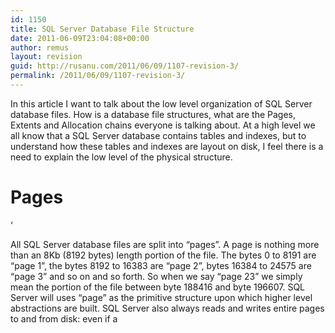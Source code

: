 ```yaml
---
id: 1150
title: SQL Server Database File Structure
date: 2011-06-09T23:04:08+00:00
author: remus
layout: revision
guid: http://rusanu.com/2011/06/09/1107-revision-3/
permalink: /2011/06/09/1107-revision-3/
---
```

In this article I want to talk about the low level organization of SQL Server database files. How is a database file structures, what are the Pages, Extents and Allocation chains everyone is talking about. At a high level we all know that a SQL Server database contains tables and indexes, but to understand how these tables and indexes are layout on disk, I feel there is a need to explain the low level of the physical structure.

# Pages

&#8216;

All SQL Server database files are split into &#8220;pages&#8221;. A page is nothing more than an 8Kb (8192 bytes) length portion of the file. The bytes 0 to 8191 are &#8220;page 1&#8221;, the bytes 8192 to 16383 are &#8220;page 2&#8221;, bytes 16384 to 24575 are &#8220;page 3&#8221; and so on and so forth. So when we say &#8220;page 23&#8221; we simply mean the portion of the file between byte 188416 and byte 196607. SQL Server will uses &#8220;page&#8221; as the primitive structure upon which higher level abstractions are built. SQL Server also always reads and writes entire pages to and from disk: even if a